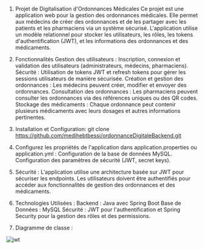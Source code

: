 1) Projet de Digitalisation d'Ordonnances Médicales
Ce projet est une application web pour la gestion des ordonnances médicales. 
Elle permet aux médecins de créer des ordonnances et de les partager avec les patients et les pharmaciens via un système sécurisé. 
L'application utilise un modèle relationnel pour stocker les utilisateurs, les rôles, les tokens d'authentification (JWT), et les informations des ordonnances et des médicaments.
2) Fonctionnalités
  Gestion des utilisateurs : Inscription, connexion et validation des utilisateurs (administrateurs, médecins, pharmaciens).
  Sécurité : Utilisation de tokens JWT et refresh tokens pour gérer les sessions utilisateurs de manière sécurisée.
  Création et gestion des ordonnances : Les médecins peuvent créer, modifier et envoyer des ordonnances.
  Consultation des ordonnances : Les pharmaciens peuvent consulter les ordonnances via des références uniques ou des QR codes.
  Stockage des médicaments : Chaque ordonnance peut contenir plusieurs médicaments avec leurs dosages et autres informations pertinentes.
3) Installation et Configuration:
    git clone https://github.com/medihebtbessi/ordonnanceDigitaleBackend.git

4) Configurez les propriétés de l'application dans application.properties ou application.yml :
  Configuration de la base de données MySQL.
  Configuration des paramètres de sécurité (JWT, secret keys).

5) Sécurité :
  L'application utilise une architecture basée sur JWT pour sécuriser les endpoints.
    Les utilisateurs doivent être authentifiés pour accéder aux fonctionnalités de gestion des ordonnances et des médicaments.

6) Technologies Utilisées :
  Backend : Java avec Spring Boot
  Base de Données : MySQL
  Sécurité : JWT pour l'authentification et Spring Security pour la gestion des rôles et des permissions.

7) Diagramme de classe :

  ![jwt](https://github.com/user-attachments/assets/a0d88ed3-1847-459b-b2c5-b10601bc9cc3)
